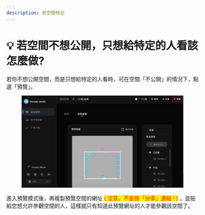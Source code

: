 ```yaml
---
description: 若空間特定
---
```


# 💡 若空間不想公開，只想給特定的人看該怎麼做?

若你不想公開空間，而是只想給特定的人看時，可在空間「不公開」的情況下，點選「預覽」。

<figure><img src="../../.gitbook/assets/Frame 46.png" alt=""><figcaption></figcaption></figure>

進入預覽模式後，再複製預覽空間的網址 <mark style="color:red;">( 注意，不是按「分享」連結 ! )</mark> ，並貼給您想允許參觀空間的人，這樣就只有知道此預覽網址的人才能參觀該空間了。

<figure><img src="../../.gitbook/assets/Frame 50.png" alt=""><figcaption></figcaption></figure>

